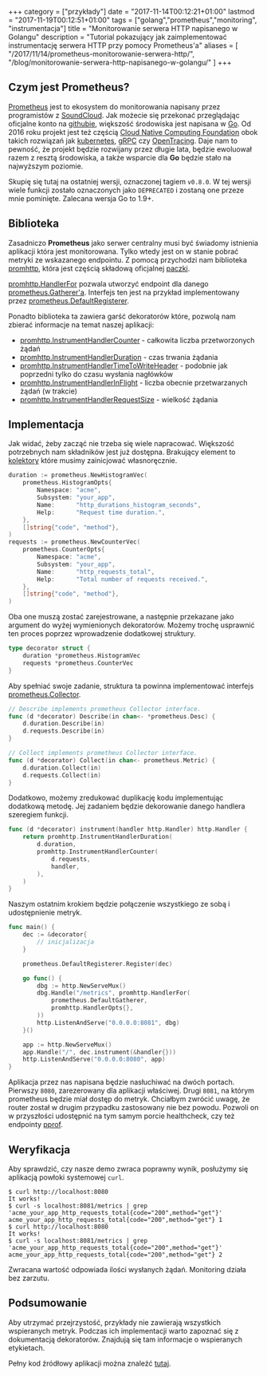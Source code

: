 +++
category = ["przykłady"]
date = "2017-11-14T00:12:21+01:00"
lastmod = "2017-11-19T00:12:51+01:00"
tags = ["golang","prometheus","monitoring", "instrumentacja"]
title = "Monitorowanie serwera HTTP napisanego w Golangu"
description = "Tutorial pokazujący jak zaimplementować instrumentację serwera HTTP przy pomocy Prometheus'a"
aliases = [
    "/2017/11/14/prometheus-monitorowanie-serwera-http/",
    "/blog/monitorowanie-serwera-http-napisanego-w-golangu/"
]
+++

## Czym jest Prometheus?
[Prometheus](https://prometheus.io) jest to ekosystem do monitorowania napisany przez programistów z [SoundCloud](https://soundcloud.com). 
Jak możecie się przekonać przeglądając oficjalne konto na [githubie](https://github.com/prometheus), większość środowiska jest napisana w [Go](http://golang.org).
Od 2016 roku projekt jest też częścią [Cloud Native Computing Foundation](https://www.cncf.io) obok takich rozwiązań jak [kubernetes](https://kubernetes.io), [gRPC](http://grpc.io) czy [OpenTracing](http://opentracing.io).
Daje nam to pewność, że projekt będzie rozwijany przez długie lata, będzie ewoluował razem z resztą środowiska, a także wsparcie dla __Go__ będzie stało na najwyższym poziomie.

Skupię się tutaj na ostatniej wersji, oznaczonej tagiem `v0.8.0`. 
W tej wersji wiele funkcji zostało oznaczonych jako `DEPRECATED` i zostaną one przeze mnie pominięte.
Zalecana wersja Go to 1.9+.

## Biblioteka

Zasadniczo __Prometheus__ jako serwer centralny musi być świadomy istnienia aplikacji która jest monitorowana. 
Tylko wtedy jest on w stanie pobrać metryki ze wskazanego endpointu.
Z pomocą przychodzi nam biblioteka [promhttp](https://godoc.org/github.com/prometheus/client_golang/prometheus/promhttp), która jest częścią składową oficjalnej [paczki](https://github.com/prometheus/client_golang/tree/master/prometheus). 

[promhttp.HandlerFor](https://godoc.org/github.com/prometheus/client_golang/prometheus/promhttp#HandlerFor) pozwala utworzyć endpoint dla danego [prometheus.Gatherer'a](https://godoc.org/github.com/prometheus/client_golang/prometheus#Gatherer). 
Interfejs ten jest na przykład implementowany przez [prometheus.DefaultRegisterer](https://godoc.org/github.com/prometheus/client_golang/prometheus#pkg-variables).

Ponadto biblioteka ta zawiera garść dekoratorów które, pozwolą nam zbierać informacje na temat naszej aplikacji:

* [promhttp.InstrumentHandlerCounter](https://godoc.org/github.com/prometheus/client_golang/prometheus/promhttp#InstrumentHandlerCounter) - całkowita liczba przetworzonych żądań
* [promhttp.InstrumentHandlerDuration](https://godoc.org/github.com/prometheus/client_golang/prometheus/promhttp#InstrumentHandlerDuration) - czas trwania żądania
* [promhttp.InstrumentHandlerTimeToWriteHeader](https://godoc.org/github.com/prometheus/client_golang/prometheus/promhttp#InstrumentHandlerTimeToWriteHeader) - podobnie jak poprzedni tylko do czasu wysłania nagłówków
* [promhttp.InstrumentHandlerInFlight](https://godoc.org/github.com/prometheus/client_golang/prometheus/promhttp#InstrumentHandlerInFlight) - liczba obecnie przetwarzanych żądań (w trakcie)
* [promhttp.InstrumentHandlerRequestSize](https://godoc.org/github.com/prometheus/client_golang/prometheus/promhttp#InstrumentHandlerRequestSize) - wielkość żądania

## Implementacja

Jak widać, żeby zacząć nie trzeba się wiele napracować. Większość potrzebnych nam składników jest już dostępna.
Brakujący element to [kolektory](https://godoc.org/github.com/prometheus/client_golang/prometheus#Collector) które musimy zainicjować własnoręcznie.

```go
duration := prometheus.NewHistogramVec(
    prometheus.HistogramOpts{
        Namespace: "acme",
        Subsystem: "your_app",
        Name:      "http_durations_histogram_seconds",
        Help:      "Request time duration.",
    },
    []string{"code", "method"},
)
requests := prometheus.NewCounterVec(
    prometheus.CounterOpts{
        Namespace: "acme",
        Subsystem: "your_app",
        Name:      "http_requests_total",
        Help:      "Total number of requests received.",
    },
    []string{"code", "method"},
)
```

Oba one muszą zostać zarejestrowane, a następnie przekazane jako argument do wyżej wymienionych dekoratorów.
Możemy trochę usprawnić ten proces poprzez wprowadzenie dodatkowej struktury. 

```go
type decorator struct {
	duration *prometheus.HistogramVec
	requests *prometheus.CounterVec
}
```

Aby spełniać swoje zadanie, struktura ta powinna implementować interfejs [prometheus.Collector](https://godoc.org/github.com/prometheus/client_golang/prometheus#Collector).

```go
// Describe implements prometheus Collector interface.
func (d *decorator) Describe(in chan<- *prometheus.Desc) {
	d.duration.Describe(in)
	d.requests.Describe(in)
}

// Collect implements prometheus Collector interface.
func (d *decorator) Collect(in chan<- prometheus.Metric) {
	d.duration.Collect(in)
	d.requests.Collect(in)
}
```

Dodatkowo, możemy zredukować duplikację kodu implementując dodatkową metodę.
Jej zadaniem będzie dekorowanie danego handlera szeregiem funkcji.

```go
func (d *decorator) instrument(handler http.Handler) http.Handler {
	return promhttp.InstrumentHandlerDuration(
		d.duration,
		promhttp.InstrumentHandlerCounter(
			d.requests,
			handler,
		),
	)
}
```

Naszym ostatnim krokiem będzie połączenie wszystkiego ze sobą i udostępnienie metryk. 

```go
func main() {
    dec := &decorator{
        // inicjalizacja
    }

    prometheus.DefaultRegisterer.Register(dec)

    go func() {
        dbg := http.NewServeMux()
        dbg.Handle("/metrics", promhttp.HandlerFor(
            prometheus.DefaultGatherer,
            promhttp.HandlerOpts{},
        ))
        http.ListenAndServe("0.0.0.0:8081", dbg)
    }()

    app := http.NewServeMux()
    app.Handle("/", dec.instrument(&handler{}))
    http.ListenAndServe("0.0.0.0:8080", app)
}
```

Aplikacja przez nas napisana będzie nasłuchiwać na dwóch portach. 
Pierwszy `8080`, zarezerowany dla aplikacji właściwej. 
Drugi `8081`, na którym prometheus będzie miał dostęp do metryk.
Chciałbym zwrócić uwagę, że router został w drugim przypadku zastosowany nie bez powodu.
Pozwoli on w przyszłości udostępnić na tym samym porcie healthcheck, czy też endpointy [pprof](https://golang.org/pkg/net/http/pprof/).

## Weryfikacja

Aby sprawdzić, czy nasze demo zwraca poprawny wynik, posłużymy się aplikacją powłoki systemowej `curl`.

```
$ curl http://localhost:8080
It works!
$ curl -s localhost:8081/metrics | grep 'acme_your_app_http_requests_total{code="200",method="get"}'
acme_your_app_http_requests_total{code="200",method="get"} 1
$ curl http://localhost:8080
It works!
$ curl -s localhost:8081/metrics | grep 'acme_your_app_http_requests_total{code="200",method="get"}'
acme_your_app_http_requests_total{code="200",method="get"} 2
```

Zwracana wartość odpowiada ilości wysłanych żądań. 
Monitoring działa bez zarzutu. 


## Podsumowanie

Aby utrzymać przejrzystość, przykłady nie zawierają wszystkich wspieranych metryk. 
Podczas ich implementacji warto zapoznać się z dokumentacją dekoratorów. 
Znajdują się tam informacje o wspieranych etykietach.

Pełny kod źródłowy aplikacji można znaleźć [tutaj](https://github.com/piotrkowalczuk/blog/tree/master/examples/prometheus-monitorowanie-serwera-http).